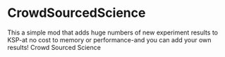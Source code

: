 CrowdSourcedScience
===================
This a simple mod that adds huge numbers of new experiment results to KSP-at no cost to memory or performance-and you can add your own results!
Crowd Sourced Science 